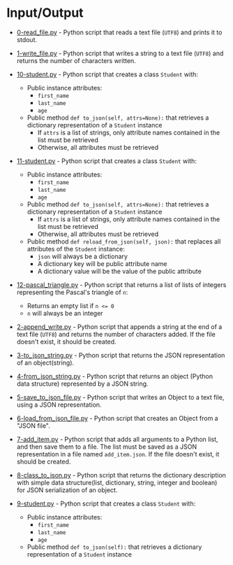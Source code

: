 # Input/Output

- [0-read_file.py](./0-read_file.py) - Python script that reads a text file (`UTF8`) and prints it to stdout.

- [1-write_file.py](./1-write_file.py) - Python script that writes a string to a text file (`UTF8`) and returns the number of characters written.

- [10-student.py](./10-student.py) - Python script that creates a class `Student` with:
   - Public instance attributes:
      - `first_name`
      - `last_name`
      - `age`
   - Public method `def to_json(self, attrs=None):` that retrieves a dictionary representation of a `Student` instance
      - If `attrs` is a list of strings, only attribute names contained in the list must be retrieved
      - Otherwise, all attributes must be retrieved

- [11-student.py](./11-student.py) - Python script that creates a class `Student` with:
   - Public instance attributes:
      - `first_name`
      - `last_name`
      - `age`
   - Public method `def to_json(self, attrs=None):` that retrieves a dictionary representation of a `Student` instance
      - If `attrs` is a list of strings, only attribute names contained in the list must be retrieved
      - Otherwise, all attributes must be retrieved
    - Public method `def reload_from_json(self, json):` that replaces all attributes of the `Student` instance:
      - `json` will always be a dictionary
      - A dictionary key will be public attribute name
      - A dictionary value will be the value of the public attribute

- [12-pascal_triangle.py](./12-pascal_triangle.py) - Python script that returns a list of lists of integers representing the Pascal's triangle of `n`:
   - Returns an empty list if `n <= 0`
   - `n` will always be an integer

- [2-append_write.py](./2-append_write.py) - Python script that appends a string at the end of a text file (`UTF8`) and returns the number of characters added. If the file doesn't exist, it should be created.

- [3-to_json_string.py](./3-to_json_string.py) - Python script that returns the JSON representation of an object(string).

- [4-from_json_string.py](./4-from_json_string.py) - Python script that returns an object (Python data structure) represented by a JSON string.

- [5-save_to_json_file.py](./5-save_to_json_file.py) - Python script that writes an Object to a text file, using a JSON representation.

- [6-load_from_json_file.py](./6-load_from_json_file.py) - Python script that creates an Object from a "JSON file".

- [7-add_item.py](./7-add_item.py) - Python script that adds all arguments to a Python list, and then save them to a file. The list must be saved as a JSON representation in a file named `add_item.json`. If the file doesn't exist, it should be created.

- [8-class_to_json.py](./8-class_to_json.py) - Python script that returns the dictionary description with simple data structure(list, dictionary, string, integer and boolean) for JSON serialization of an object.

- [9-student.py](./9-student.py) - Python script that creates a class `Student` with:
   - Public instance attributes:
      - `first_name`
      - `last_name`
      - `age`
   - Public method `def to_json(self):` that retrieves a dictionary representation of a `Student` instance
